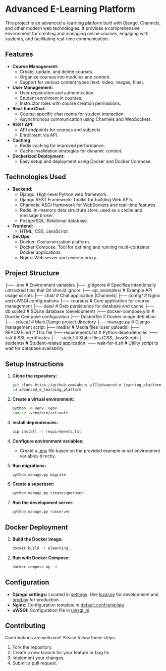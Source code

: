 # Advanced E-Learning Platform

This project is an advanced e-learning platform built with Django, Channels, and other modern web technologies. It provides a comprehensive environment for creating and managing online courses, engaging with students, and facilitating real-time communication.

## Features

*   **Course Management:**
    *   Create, update, and delete courses.
    *   Organize courses into modules and content.
    *   Support for various content types (text, video, images, files).
*   **User Management:**
    *   User registration and authentication.
    *   Student enrollment in courses.
    *   Instructor roles with course creation permissions.
*   **Real-time Chat:**
    *   Course-specific chat rooms for student interaction.
    *   Asynchronous communication using Channels and WebSockets.
*   **REST API:**
    *   API endpoints for courses and subjects.
    *   Enrollment via API.
*   **Caching:**
    *   Redis caching for improved performance.
    *   Cache invalidation strategies for dynamic content.
*   **Dockerized Deployment:**
    *   Easy setup and deployment using Docker and Docker Compose.

## Technologies Used

*   **Backend:**
    *   Django: High-level Python web framework.
    *   Django REST Framework: Toolkit for building Web APIs.
    *   Channels: ASGI framework for WebSockets and real-time features.
    *   Redis: In-memory data structure store, used as a cache and message broker.
    *   PostgreSQL: Relational database.
*   **Frontend:**
    *   HTML, CSS, JavaScript
*   **DevOps:**
    *   Docker: Containerization platform.
    *   Docker Compose: Tool for defining and running multi-container Docker applications.
    *   Nginx: Web server and reverse proxy.

## Project Structure

├── .env # Environment variables 
├── .gitignore # Specifies intentionally untracked files that Git should ignore 
├── api_examples/ # Example API usage scripts 
├── chat/ # Chat application (Channels) 
├── config/ # Nginx and uWSGI configurations 
├── courses/ # Core application for course management 
├── data/ # Data persistence for database and cache 
├── db.sqlite3 # SQLite database (development) 
├── docker-compose.yml # Docker Compose configuration 
├── Dockerfile # Docker image definition 
├── educa/ # Main Django project directory 
├── manage.py # Django management script 
├── media/ # Media files (user uploads) 
├── README.md # This file 
├── requirements.txt # Python dependencies 
├── ssl/ # SSL certificates 
├── static/ # Static files (CSS, JavaScript) 
├── students/ # Student-related application 
└── wait-for-it.sh # Utility script to wait for database availability

## Setup Instructions

1.  **Clone the repository:**

    ```bash
    git clone https://github.com/abeni-al7/advanced_e-learning_platform.git
    cd advanced_e_learning_platform
    ```

2.  **Create a virtual environment:**

    ```bash
    python -m venv .venv
    source .venv/bin/activate
    ```

3.  **Install dependencies:**

    ```bash
    pip install -r requirements.txt
    ```

4.  **Configure environment variables:**

    *   Create a [.env](http://_vscodecontentref_/6) file based on the provided example or set environment variables directly.

5.  **Run migrations:**

    ```bash
    python manage.py migrate
    ```

6.  **Create a superuser:**

    ```bash
    python manage.py createsuperuser
    ```

7.  **Run the development server:**

    ```bash
    python manage.py runserver
    ```

## Docker Deployment

1.  **Build the Docker image:**

    ```bash
    docker build -t elearning .
    ```

2.  **Run with Docker Compose:**

    ```bash
    docker-compose up -d
    ```

## Configuration

*   **Django settings:** Located in [settings](http://_vscodecontentref_/7).  Use [local.py](http://_vscodecontentref_/8) for development and [prod.py](http://_vscodecontentref_/9) for production.
*   **Nginx:** Configuration template in [default.conf.template](http://_vscodecontentref_/10).
*   **uWSGI:** Configuration file in [uwsgi.ini](http://_vscodecontentref_/11).

## Contributing

Contributions are welcome! Please follow these steps:

1.  Fork the repository.
2.  Create a new branch for your feature or bug fix.
3.  Implement your changes.
4.  Submit a pull request.

